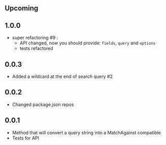 ## Upcoming

## 1.0.0
- super refactoring #9 :
    - API changed, now you should provide: `fields`, `query` and `options`
    - tests refactored

## 0.0.3
- Added a wildcard at the end of search query #2

## 0.0.2
- Changed package.json repos

## 0.0.1
- Method that will convert a query string into a MatchAgainst compatible
- Tests for API
